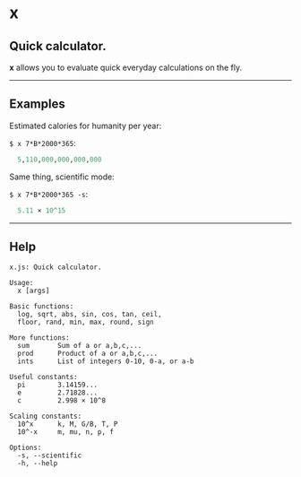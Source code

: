 <!-- GENERATED FILE. DO NOT EDIT. -->
# **x**
## Quick calculator.

**x** allows you to evaluate quick everyday calculations on the fly.

---

## Examples

Estimated calories for humanity per year:

`$ x 7*B*2000*365`:

```hs
  5,110,000,000,000,000
```

Same thing, scientific mode:

`$ x 7*B*2000*365 -s`:

```hs
  5.11 × 10^15
```

---

## Help
```
x.js: Quick calculator.

Usage:
  x [args]

Basic functions:
  log, sqrt, abs, sin, cos, tan, ceil,
  floor, rand, min, max, round, sign

More functions:
  sum       Sum of a or a,b,c,...
  prod      Product of a or a,b,c,...
  ints      List of integers 0-10, 0-a, or a-b

Useful constants:
  pi        3.14159...
  e         2.71828...
  c         2.998 × 10^8

Scaling constants:
  10^x      k, M, G/B, T, P
  10^-x     m, mu, n, p, f

Options:
  -s, --scientific
  -h, --help
```